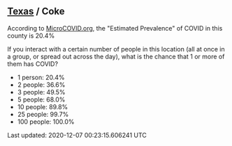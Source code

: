
## [Texas](/united-states/texas) / Coke

According to [MicroCOVID.org](http://microcovid.org),
the "Estimated Prevalence" of COVID in this county is 20.4%

If you interact with a certain number of people in this location
(all at once in a group, or spread out across the day), what is the chance that
1 or more of them has COVID?

- 1 person: 20.4%
- 2 people: 36.6%
- 3 people: 49.5%
- 5 people: 68.0%
- 10 people: 89.8%
- 25 people: 99.7%
- 100 people: 100.0%

Last updated: 2020-12-07 00:23:15.606241 UTC
